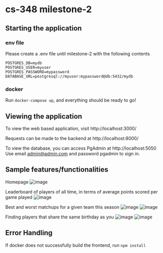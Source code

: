 # cs-348 milestone-2

## Starting the application

### env file
Please create a .env file until milestone-2 with the following contents
```
POSTGRES_DB=mydb
POSTGRES_USER=myuser
POSTGRES_PASSWORD=mypassword
DATABASE_URL=postgresql://myuser:mypassword@db:5432/mydb
```

### docker
Run `docker-compose up`, and everything should be ready to go!

## Viewing the application
To view the web based application, visit http://localhost:3000/

Requests can be made to the backend at http://localhost:8000/

To view the database, you can access PgAdmin at http://localhost:5050
Use email admin@admin.com and password pgadmin to sign in.

## Sample features/functionalities
Homepage
![image](https://github.com/user-attachments/assets/baf548ff-4a62-48a0-b4e4-90b9199a9c13)


Leaderboard of players of all time, in terms of average points scored per game played
![image](https://github.com/user-attachments/assets/7f524516-873c-45fb-a23a-6c2c0611d7dd)


Best and worst matchups for a given team this season
![image](https://github.com/user-attachments/assets/a29dcd27-3634-4a16-b322-7fcd011c5478)
![image](https://github.com/user-attachments/assets/5fffb156-c034-4602-9d31-e177398d7d8c)


Finding players that share the same birthday as you
![image](https://github.com/user-attachments/assets/4657e57a-a500-4fff-851b-b9fc58711f89)
![image](https://github.com/user-attachments/assets/c67ac2fa-4c2d-4752-9ed4-8f8515f4812a)


## Error Handling
If docker does not successfully build the frontend, run `npm install`
